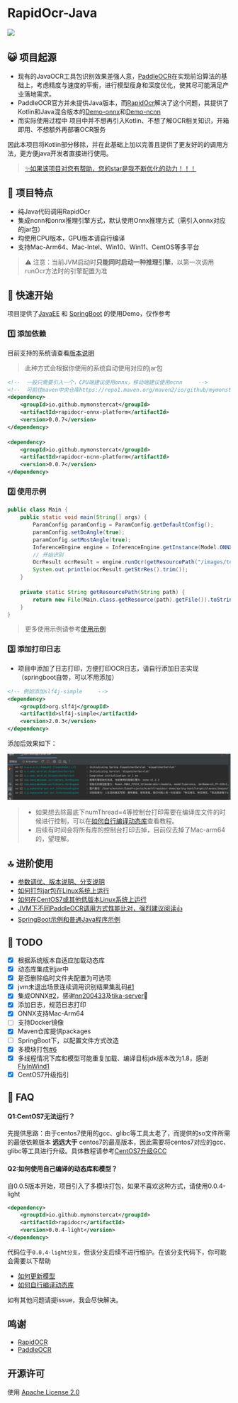 # RapidOcr-Java

![](./docs/img/line.png)

## 😺 项目起源

- 现有的JavaOCR工具包识别效果差强人意，[PaddleOCR](https://github.com/PaddlePaddle/PaddleOCR)在实现前沿算法的基础上，考虑精度与速度的平衡，进行模型瘦身和深度优化，使其尽可能满足产业落地需求。
- PaddleOCR官方并未提供Java版本，而[RapidOcr](https://github.com/RapidAI/RapidOCR)解决了这个问题，其提供了Kotlin和Java混合版本的[Demo-onnx](https://github.com/RapidAI/RapidOcrOnnxJvm)和[Demo-ncnn](https://github.com/RapidAI/RapidOcrNcnnJvm)
- 而实际使用过程中 项目中并不想再引入Kotlin、不想了解OCR相关知识，开箱即用、不想额外再部署OCR服务

因此本项目将Kotlin部分移除，并在此基础上加以完善且提供了更友好的的调用方法，更方便java开发者直接进行使用。

> [✨如果该项目对您有帮助，您的star是我不断优化的动力！！！](https://github.com/MyMonsterCat/RapidOcr-Java)

## 👏 项目特点

- 纯Java代码调用RapidOcr
- 集成ncnn和onnx推理引擎方式，默认使用Onnx推理方式（需引入onnx对应的jar包）
- 均使用CPU版本，GPU版本请自行编译
- 支持Mac-Arm64、Mac-Intel、Win10、Win11、CentOS等多平台

> ⚠️ 注意：当前JVM启动时**只能同时启动一种推理引擎**，以第一次调用runOcr方法时的引擎配置为准

## 🎉 快速开始

项目提供了[JavaEE](https://github.com/MyMonsterCat/rapidocr-demo/tree/main/java-ee) 和 [SpringBoot](https://github.com/MyMonsterCat/rapidocr-demo/tree/main/spring-boot) 的使用Demo，仅作参考

### 1️⃣ 添加依赖

目前支持的系统请查看[版本说明](./docs/ADVANCED.md)

> 此种方式会根据你使用的系统自动使用对应的jar包

```xml
<!--  一般只需要引入一个，CPU端建议使用onnx，移动端建议使用ncnn     -->
<!--  可前往maven中央仓库https://repo1.maven.org/maven2/io/github/mymonstercat/rapidocr/，查看版本      -->
<dependency>
    <groupId>io.github.mymonstercat</groupId>
    <artifactId>rapidocr-onnx-platform</artifactId>
    <version>0.0.7</version>
</dependency>

<dependency>
    <groupId>io.github.mymonstercat</groupId>
    <artifactId>rapidocr-ncnn-platform</artifactId>
    <version>0.0.7</version>
</dependency>
```

### 2️⃣ 使用示例

```java
public class Main {
    public static void main(String[] args) {
        ParamConfig paramConfig = ParamConfig.getDefaultConfig();
        paramConfig.setDoAngle(true);
        paramConfig.setMostAngle(true);
        InferenceEngine engine = InferenceEngine.getInstance(Model.ONNX_PPOCR_V3);
        // 开始识别
        OcrResult ocrResult = engine.runOcr(getResourcePath("/images/test.png"), paramConfig);
        System.out.println(ocrResult.getStrRes().trim());
    }

    private static String getResourcePath(String path) {
        return new File(Main.class.getResource(path).getFile()).toString();
    }
}
```

> 更多使用示例请参考[使用示例](https://github.com/MyMonsterCat/rapidocr-demo/blob/main/java-ee/src/main/java/io/github/mymonstercat/Main.java)

### 3️⃣ 添加打印日志

- 项目中添加了日志打印，方便打印OCR日志，请自行添加日志实现（springboot自带，可以不用添加）

```xml
<!-- 例如添加slf4j-simple     -->
<dependency>
    <groupId>org.slf4j</groupId>
    <artifactId>slf4j-simple</artifactId>
    <version>2.0.3</version>
</dependency>
```

添加后效果如下：

![](./docs/img/run-result.png)

> - 如果想去除最底下numThread=4等控制台打印需要在编译库文件的时候进行控制，可以在[如何自行编译动态库](./docs/COMPILE_LIB.md)查看教程。
> - 后续有时间会将所有库的控制台打印去掉，目前仅去掉了Mac-arm64的，望理解。

## 🔝 进阶使用

- [参数调优、版本说明、分支说明](./docs/ADVANCED.md)
- [如何打包jar包在Linux系统上运行](./docs/COMPILE_JAR.md)
- [如何在CentOS7或其他低版本Linux系统上运行](./docs/CentOS7.md)
- [JVM下不同PaddleOCR调用方式性能比对，强烈建议阅读👍](./docs/COMPARE.md)
- [SpringBoot示例和普通Java程序示例](https://github.com/MyMonsterCat/rapidocr-demo)

## 📌 TODO

- [x] 根据系统版本自适应加载动态库
- [x] 动态库集成到jar中
- [x] 是否删除临时文件夹配置为可选项
- [x] jvm未退出场景连续调用识别结果集乱码[#1](https://github.com/MyMonsterCat/RapidOcr-Java/issues/1)
- [x] 集成ONNX[#2](https://github.com/MyMonsterCat/RapidOcr-Java/issues/2)，感谢[nn200433](https://github.com/nn200433)及[tika-server](https://github.com/nn200433/tika-server)👏 
- [x] 添加日志，规范日志打印
- [x] ONNX支持Mac-Arm64
- [ ] 支持Docker镜像
- [x] Maven仓库提供packages
- [ ] SpringBoot下，以配置文件方式改造
- [x] 多模块打包[#6](可以否将dll，所以还有onnx文件分别存放进jar)
- [x] 多线程情况下库和模型可能重复加载、编译目标jdk版本改为1.8，感谢[FlyInWind1](https://github.com/FlyInWind1)
- [x] CentOS7升级指引

## 🤔 FAQ

#### Q1:CentOS7无法运行？

先提供思路：由于centos7使用的gcc、glibc等工具太老了，而提供的so文件所需的最低依赖版本 **远远大于** centos7的最高版本，因此需要将centos7对应的gcc、glibc等工具进行升级。具体教程请参考[CentOS7升级GCC](./docs/CentOS7.md)

#### Q2:如何使用自己编译的动态库和模型？

自0.0.5版本开始，项目引入了多模块打包，如果不喜欢这种方式，请使用0.0.4-light

```xml
<dependency>
    <groupId>io.github.mymonstercat</groupId>
    <artifactId>rapidocr</artifactId>
    <version>0.0.4-light</version>
</dependency>
```

代码位于`0.0.4-light分支`，但该分支后续不进行维护。在该分支代码下，你可能会需要以下帮助

- [如何更新模型](./docs/UPDATE_MODEL.md)
- [如何自行编译动态库](./docs/COMPILE_LIB.md)



如有其他问题请提issue，我会尽快解决。

## 鸣谢

- [RapidOCR](https://github.com/RapidAI/RapidOCR)
- [PaddleOCR](https://github.com/PaddlePaddle/PaddleOCR)

## 开源许可

使用 [Apache License 2.0](https://github.com/MyMonsterCat/DeviceTouch/blob/main/LICENSE)
